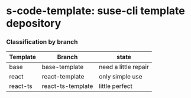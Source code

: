 # s-code-template: suse-cli template depository

### Classification by branch

| Template | Branch            | state                |
| -------- | ----------------- | -------------------- |
| base     | base-template     | need a little repair |
| react    | react-template    | only simple use      |
| react-ts | react-ts-template | little perfect       |
